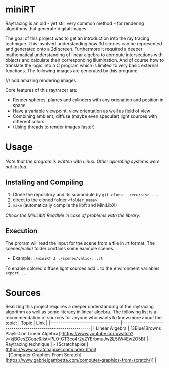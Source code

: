 # miniRT

Raytracing is an old - yet still very common method - for rendering algorithms that generate digital images.

The goal of this project was to get an introduction into the ray tracing technique. This involved understanding how 3d scenes can be represented and generated onto a 2d screen. Furthermore it required a deeper mathematical understanding of linear algebra to compute intersections with objects and calculate their corresponding illumination. And of course how to translate the logic into a C program which is limited to very basic external functions. 
The following images are generated by this program:

/// add amazing rendering images

Core features of this raytracer are:
- Render spheres, planes and cylinders with any orienation and position in space
- Have a variable viewpoint, view orientation as well as field of view
- Combining ambient, diffuse (maybe even specular) light sources with different colors
- (Using threads to render images faster)

# Usage
*Note that the program is written with Linux. Other operating systems were not tested.*

## Installing and Compiling
1) Clone the repository and its submodule by ``` git clone --recursive ... ```
2) direct to the cloned folder ```<folder_name>```
3) ```make``` (automatically compile the libft and MiniLibX)

*Check the MiniLibX ReadMe in case of problems with the library.*

## Execution
The proram will read the input for the scene from a file in .rt format. The scenes/valid/ folder contains some example scenes.
* Example: ```./miniRT J ./scenes/valid/...rt```

To enable colored diffuse light sources add .. to the environment variables
``` export ... ```

# Sources
Realizing this project requires a deeper understanding of the raytracing algorithm as well as some literacy in linear algebra. The following list is a recommendation of sources for anyone who wants to know more about the topic:
| Topic								| Link                                                        	|
|----------------------------------:|:--------------------------------------------------------------|
| Linear Algebra					| [3Blue1Browns Playlist on Linear Algebra] (https://www.youtube.com/watch?v=kjBOesZCoqc&list=PL0-GT3co4r2y2YErbmuJw2L5tW4Ew2O5B) |
| Raytracing technique				| - [Scratchapixel] (https://www.scratchapixel.com/index.html)		
									  - [Computer Graphics From Scratch] (https://www.gabrielgambetta.com/computer-graphics-from-scratch/)]																	|

